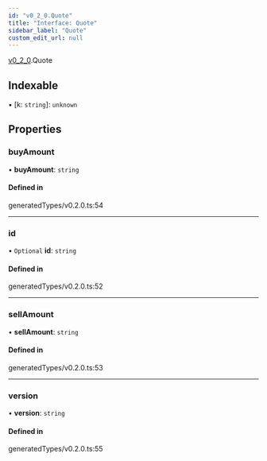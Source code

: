 ```yaml
---
id: "v0_2_0.Quote"
title: "Interface: Quote"
sidebar_label: "Quote"
custom_edit_url: null
---
```


[v0\_2\_0](../namespaces/v0_2_0.md).Quote

## Indexable

▪ [k: `string`]: `unknown`

## Properties

### buyAmount

• **buyAmount**: `string`

#### Defined in

generatedTypes/v0.2.0.ts:54

___

### id

• `Optional` **id**: `string`

#### Defined in

generatedTypes/v0.2.0.ts:52

___

### sellAmount

• **sellAmount**: `string`

#### Defined in

generatedTypes/v0.2.0.ts:53

___

### version

• **version**: `string`

#### Defined in

generatedTypes/v0.2.0.ts:55
